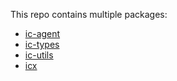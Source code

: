 This repo contains multiple packages:

- [ic-agent](./ic_agent)
- [ic-types](./ic_types)
- [ic-utils](./ic_utils)
- [icx](./icx)
